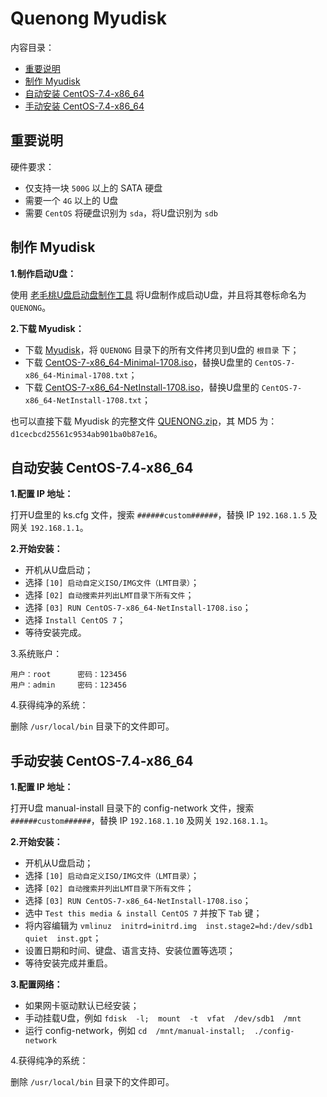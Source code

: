 ﻿# Quenong Myudisk

内容目录：

 - [重要说明][1]
 - [制作 Myudisk][2]
 - [自动安装 CentOS-7.4-x86_64][3]
 - [手动安装 CentOS-7.4-x86_64][4]

## 重要说明

硬件要求：

 - 仅支持一块 `500G` 以上的 SATA 硬盘
 - 需要一个 `4G` 以上的 U盘
 - 需要 `CentOS` 将硬盘识别为 `sda`，将U盘识别为 `sdb`

## 制作 Myudisk

**1.制作启动U盘：**

使用 [老毛桃U盘启动盘制作工具][5] 将U盘制作成启动U盘，并且将其卷标命名为 `QUENONG`。

**2.下载 Myudisk：**

 - 下载 [Myudisk][6]，将 `QUENONG` 目录下的所有文件拷贝到U盘的 `根目录` 下；
 - 下载 [CentOS-7-x86_64-Minimal-1708.iso][7]，替换U盘里的 `CentOS-7-x86_64-Minimal-1708.txt`；
 - 下载 [CentOS-7-x86_64-NetInstall-1708.iso][8]，替换U盘里的 `CentOS-7-x86_64-NetInstall-1708.txt`；

也可以直接下载 Myudisk 的完整文件 [QUENONG.zip][9]，其 MD5 为： `d1cecbcd25561c9534ab901ba0b87e16`。

## 自动安装 CentOS-7.4-x86_64

**1.配置 IP 地址：**

打开U盘里的 ks.cfg 文件，搜索 `######custom######`，替换 IP `192.168.1.5` 及网关 `192.168.1.1`。

**2.开始安装：**

 - 开机从U盘启动；
 - 选择 `[10] 启动自定义ISO/IMG文件（LMT目录）`；
 - 选择 `[02] 自动搜索并列出LMT目录下所有文件`；
 - 选择 `[03] RUN CentOS-7-x86_64-NetInstall-1708.iso`；
 - 选择 `Install CentOS 7`；
 - 等待安装完成。

3.系统账户：

    用户：root      密码：123456
    用户：admin     密码：123456

4.获得纯净的系统：

删除 `/usr/local/bin` 目录下的文件即可。

## 手动安装 CentOS-7.4-x86_64

**1.配置 IP 地址：**

打开U盘 manual-install 目录下的 config-network 文件，搜索 `######custom######`，替换 IP `192.168.1.10` 及网关 `192.168.1.1`。

**2.开始安装：**

 - 开机从U盘启动；
 - 选择 `[10] 启动自定义ISO/IMG文件（LMT目录）`；
 - 选择 `[02] 自动搜索并列出LMT目录下所有文件`；
 - 选择 `[03] RUN CentOS-7-x86_64-NetInstall-1708.iso`；
 - 选中 `Test this media & install CentOS 7` 并按下 `Tab` 键；
 - 将内容编辑为 `vmlinuz  initrd=initrd.img  inst.stage2=hd:/dev/sdb1  quiet  inst.gpt`；
 - 设置日期和时间、键盘、语言支持、安装位置等选项；
 - 等待安装完成并重启。

**3.配置网络：**

 - 如果网卡驱动默认已经安装；
 - 手动挂载U盘，例如 `fdisk  -l;  mount  -t  vfat  /dev/sdb1  /mnt`
 - 运行 config-network，例如 `cd  /mnt/manual-install;  ./config-network`

4.获得纯净的系统：

删除 `/usr/local/bin` 目录下的文件即可。


  [1]: https://github.com/quefei/myudisk#%E9%87%8D%E8%A6%81%E8%AF%B4%E6%98%8E
  [2]: https://github.com/quefei/myudisk#%E5%88%B6%E4%BD%9C-myudisk
  [3]: https://github.com/quefei/myudisk#%E8%87%AA%E5%8A%A8%E5%AE%89%E8%A3%85-centos-74-x86_64
  [4]: https://github.com/quefei/myudisk#%E6%89%8B%E5%8A%A8%E5%AE%89%E8%A3%85-centos-74-x86_64
  [5]: http://laomaotao.net/down/2016/1015/4932.html
  [6]: https://gitee.com/quefei/myudisk/repository/archive/master
  [7]: http://mirrors.aliyun.com/centos/7/isos/x86_64/CentOS-7-x86_64-Minimal-1708.iso
  [8]: https://pan.baidu.com/s/1dEQfc7v
  [9]: http://pan.baidu.com/s/1eSlHJUy